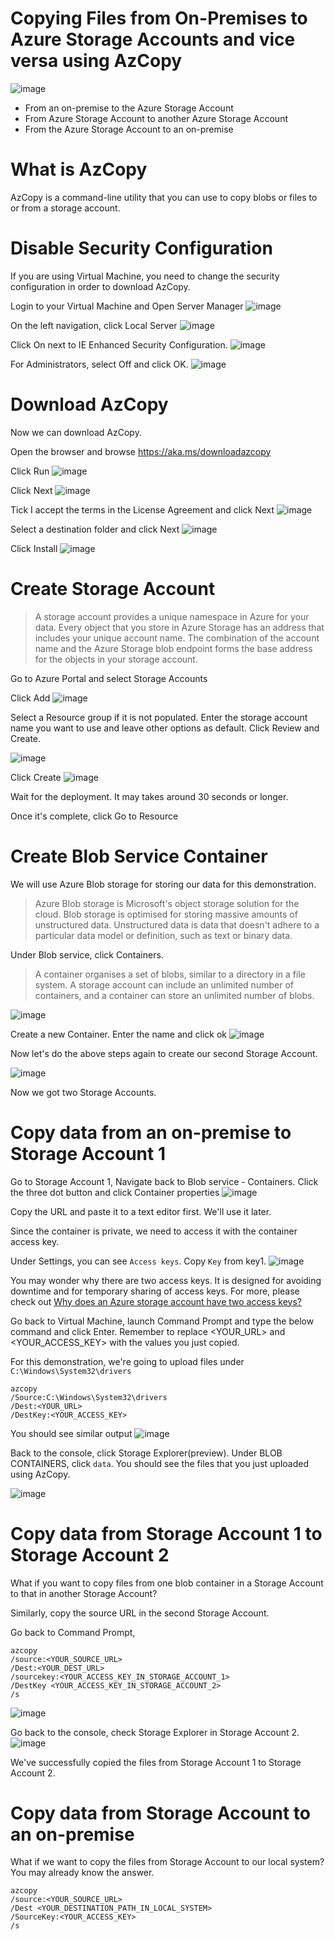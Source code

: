 # Copying Files from On-Premises to Azure Storage Accounts and vice versa using AzCopy

![image](https://res.cloudinary.com/practicaldev/image/fetch/s--A7pGlOl9--/c_imagga_scale,f_auto,fl_progressive,h_420,q_auto,w_1000/https://res.cloudinary.com/practicaldev/image/fetch/s--IZtHKWc0--/c_imagga_scale%2Cf_auto%2Cfl_progressive%2Ch_420%2Cq_auto%2Cw_1000/https://thepracticaldev.s3.amazonaws.com/i/pdg1ks10al0hcbvo9rh9.png)

- From an on-premise to the Azure Storage Account
- From Azure Storage Account to another Azure Storage Account
- From the Azure Storage Account to an on-premise

# What is AzCopy
AzCopy is a command-line utility that you can use to copy blobs or files to or from a storage account.

# Disable Security Configuration
If you are using Virtual Machine, you need to change the security configuration in order to download AzCopy. 

Login to your Virtual Machine and Open Server Manager
![image](https://user-images.githubusercontent.com/35857179/71639874-63e96200-2cba-11ea-8c63-0e78bce6c424.png)

On the left navigation, click Local Server
![image](https://user-images.githubusercontent.com/35857179/71639876-6ba90680-2cba-11ea-81ac-e026f1f33995.png)

Click On next to IE Enhanced Security Configuration.
![image](https://user-images.githubusercontent.com/35857179/71639879-87141180-2cba-11ea-91a6-9f4f48d9461d.png)

For Administrators, select Off and click OK.
![image](https://user-images.githubusercontent.com/35857179/71639858-06edac00-2cba-11ea-80c2-b6d9a5468dea.png)

# Download AzCopy
Now we can download AzCopy. 

Open the browser and browse https://aka.ms/downloadazcopy

Click Run
![image](https://user-images.githubusercontent.com/35857179/71639887-cb071680-2cba-11ea-8625-4016d35dd32b.png)

Click Next
![image](https://user-images.githubusercontent.com/35857179/71639892-e5d98b00-2cba-11ea-84e4-9628ae47bd43.png)

Tick I accept the terms in the License Agreement and click Next
![image](https://user-images.githubusercontent.com/35857179/71639899-043f8680-2cbb-11ea-9bef-5bb2a8d7541e.png)

Select a destination folder and click Next
![image](https://user-images.githubusercontent.com/35857179/71639900-0d305800-2cbb-11ea-9c5d-28a9f9c83c5e.png)

Click Install
![image](https://user-images.githubusercontent.com/35857179/71639901-15889300-2cbb-11ea-94ee-c5e2d420e916.png)

# Create Storage Account

> A storage account provides a unique namespace in Azure for your data. Every object that you store in Azure Storage has an address that includes your unique account name. The combination of the account name and the Azure Storage blob endpoint forms the base address for the objects in your storage account.

Go to Azure Portal and select Storage Accounts

Click Add
![image](https://user-images.githubusercontent.com/35857179/71639925-a495ab00-2cbb-11ea-928d-dc1644f88c4c.png)

Select a Resource group if it is not populated. Enter the storage account name you want to use and leave other options as default. Click Review and Create.

![image](https://user-images.githubusercontent.com/35857179/71640037-c55f0000-2cbd-11ea-86b0-d06d4ac6a491.png)

Click Create
![image](https://user-images.githubusercontent.com/35857179/71640051-e4f62880-2cbd-11ea-9f4a-7980c7609ebc.png)

Wait for the deployment. It may takes around 30 seconds or longer.

Once it's complete, click Go to Resource

# Create Blob Service Container 

We will use Azure Blob storage for storing our data for this demonstration.

> Azure Blob storage is Microsoft's object storage solution for the cloud. Blob storage is optimised for storing massive amounts of unstructured data. Unstructured data is data that doesn't adhere to a particular data model or definition, such as text or binary data.

Under Blob service, click Containers. 

> A container organises a set of blobs, similar to a directory in a file system. A storage account can include an unlimited number of containers, and a container can store an unlimited number of blobs.

![image](https://user-images.githubusercontent.com/35857179/71640004-44a00400-2cbd-11ea-9b10-f073b624a984.png)

Create a new Container. Enter the name and click ok
![image](https://user-images.githubusercontent.com/35857179/71640011-57b2d400-2cbd-11ea-9b82-558b581cce6e.png)

Now let's do the above steps again to create our second Storage Account.

![image](https://user-images.githubusercontent.com/35857179/71640073-4d450a00-2cbe-11ea-839d-13d0a2faed20.png)

Now we got two Storage Accounts.

# Copy data from an on-premise to Storage Account 1

Go to Storage Account 1, Navigate back to Blob service - Containers. Click the three dot button and click Container properties
![image](https://user-images.githubusercontent.com/35857179/71640798-fe05d600-2ccb-11ea-8459-2c51d4b35043.png)

Copy the URL and paste it to a text editor first. We'll use it later.

Since the container is private, we need to access it with the container access key. 

Under Settings, you can see ``Access keys``. Copy ``Key`` from key1.
![image](https://user-images.githubusercontent.com/35857179/71640825-9d2acd80-2ccc-11ea-957e-109b9ea0885e.png)

You may wonder why there are two access keys. It is designed for avoiding downtime and for temporary sharing of access keys. For more, please check out [Why does an Azure storage account have two access keys?](https://blogs.msdn.microsoft.com/mast/2013/11/06/why-does-an-azure-storage-account-have-two-access-keys/)

Go back to Virtual Machine, launch Command Prompt and type the below command and click Enter. Remember to replace <YOUR_URL> and <YOUR_ACCESS_KEY> with the values you just copied.

For this demonstration, we're going to upload files under ``C:\Windows\System32\drivers``

```
azcopy 
/Source:C:\Windows\System32\drivers 
/Dest:<YOUR_URL> 
/DestKey:<YOUR_ACCESS_KEY>
```

You should see similar output
![image](https://user-images.githubusercontent.com/35857179/71640847-0d395380-2ccd-11ea-9619-fdfc1c4aa805.png)

Back to the console, click Storage Explorer(preview). Under BLOB CONTAINERS, click ``data``. You should see the files that you just uploaded using AzCopy.

![image](https://user-images.githubusercontent.com/35857179/71640867-4bcf0e00-2ccd-11ea-9624-bd1a296c4a8b.png)

# Copy data from Storage Account 1 to Storage Account 2
What if you want to copy files from one blob container in a Storage Account to that in another Storage Account?

Similarly, copy the source URL in the second Storage Account.

Go back to Command Prompt, 

```
azcopy 
/source:<YOUR_SOURCE_URL> 
/Dest:<YOUR_DEST_URL> 
/sourcekey:<YOUR_ACCESS_KEY_IN_STORAGE_ACCOUNT_1> 
/DestKey <YOUR_ACCESS_KEY_IN_STORAGE_ACCOUNT_2> 
/s
```

![image](https://user-images.githubusercontent.com/35857179/71640931-7cfc0e00-2cce-11ea-9888-f29287ec348d.png)

Go back to the console, check Storage Explorer in Storage Account 2. 
![image](https://user-images.githubusercontent.com/35857179/71640940-d6643d00-2cce-11ea-8c4e-75be5d2fa371.png)

We've successfully copied the files from Storage Account 1 to Storage Account 2. 

# Copy data from Storage Account to an on-premise
What if we want to copy the files from Storage Account to our local system? You may already know the answer.

```
azcopy 
/source:<YOUR_SOURCE_URL> 
/Dest <YOUR_DESTINATION_PATH_IN_LOCAL_SYSTEM> 
/SourceKey:<YOUR_ACCESS_KEY> 
/s
```